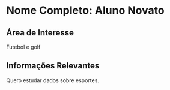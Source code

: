 # Nome Completo: Aluno Novato

## Área de Interesse
Futebol e golf

## Informações Relevantes
Quero estudar dados sobre esportes. 
